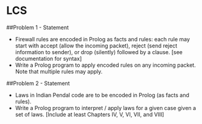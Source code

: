 # LCS

##Problem 1 - Statement
* Firewall rules are encoded in Prolog as facts and rules: each rule may start with accept (allow the incoming packet), reject (send reject information to sender), or drop (silently) followed by a clause. [see documentation for syntax]
* Write a Prolog program to apply encoded rules on any incoming packet. Note that multiple rules may apply.

##Problem 2 - Statement
* Laws in Indian Pendal code are to be encoded in Prolog (as facts and rules).
* Write a Prolog program to interpret / apply laws for a given case given a set of laws.
[Include at least Chapters IV, V, VI, VII, and VIII]
